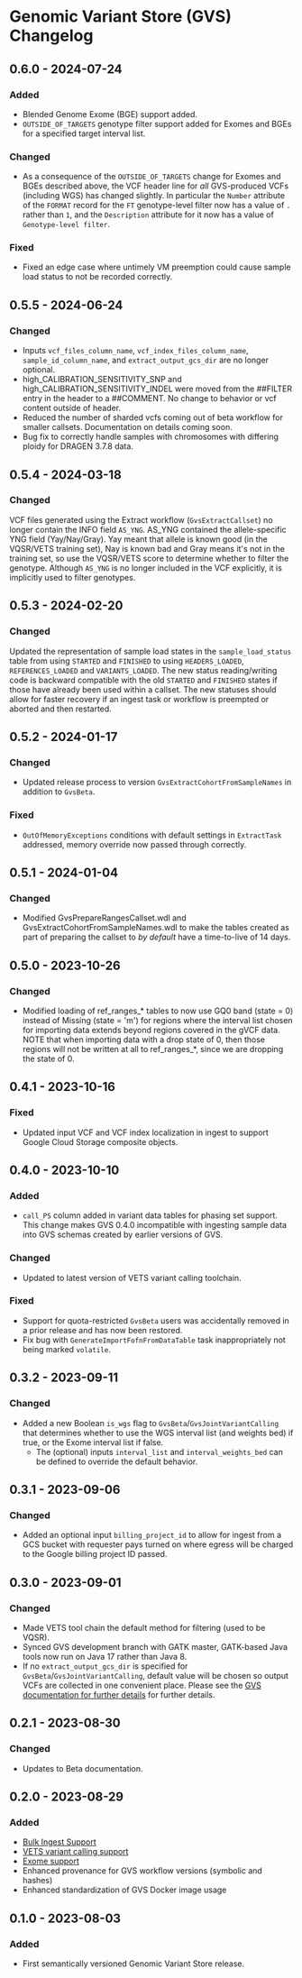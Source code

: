 # Genomic Variant Store (GVS) Changelog

## 0.6.0 - 2024-07-24

### Added

- Blended Genome Exome (BGE) support added.
- `OUTSIDE_OF_TARGETS` genotype filter support added for Exomes and BGEs for a specified target interval list.

### Changed

- As a consequence of the `OUTSIDE_OF_TARGETS` change for Exomes and BGEs described above, the VCF header line for *all* GVS-produced VCFs (including WGS) has changed slightly. In particular the `Number` attribute of the `FORMAT` record for the `FT` genotype-level filter now has a value of `.` rather than `1`, and the `Description` attribute for it now has a value of `Genotype-level filter`.

### Fixed

- Fixed an edge case where untimely VM preemption could cause sample load status to not be recorded correctly.

## 0.5.5 - 2024-06-24

### Changed

- Inputs `vcf_files_column_name`, `vcf_index_files_column_name`, `sample_id_column_name`, and `extract_output_gcs_dir` are no longer optional.
- high_CALIBRATION_SENSITIVITY_SNP and high_CALIBRATION_SENSITIVITY_INDEL were moved from the ##FILTER entry in the header to a ##COMMENT. No change to behavior or vcf content outside of header. 
- Reduced the number of sharded vcfs coming out of beta workflow for smaller callsets. Documentation on details coming soon. 
- Bug fix to correctly handle samples with chromosomes with differing ploidy for DRAGEN 3.7.8 data.


## 0.5.4 - 2024-03-18

### Changed

VCF files generated using the Extract workflow (`GvsExtractCallset`) no longer contain the INFO field `AS_YNG`. AS_YNG contained the allele-specific YNG field (Yay/Nay/Gray). Yay meant that allele is known good (in the VQSR/VETS training set), Nay is known bad and Gray means it's not in the training set, so use the VQSR/VETS score to determine whether to filter the genotype. Although `AS_YNG` is no longer included in the VCF explicitly, it is implicitly used to filter genotypes.

## 0.5.3 - 2024-02-20

### Changed

Updated the representation of sample load states in the `sample_load_status` table from using `STARTED` and `FINISHED`
to using `HEADERS_LOADED`, `REFERENCES_LOADED` and `VARIANTS_LOADED`. The new status reading/writing code is backward
compatible with the old `STARTED` and `FINISHED` states if those have already been used within a callset. The new statuses
should allow for faster recovery if an ingest task or workflow is preempted or aborted and then restarted.

## 0.5.2 - 2024-01-17

### Changed

- Updated release process to version `GvsExtractCohortFromSampleNames` in addition to `GvsBeta`.

### Fixed

- `OutOfMemoryExceptions` conditions with default settings in `ExtractTask` addressed, memory override now passed through correctly.

## 0.5.1 - 2024-01-04

### Changed

- Modified GvsPrepareRangesCallset.wdl and GvsExtractCohortFromSampleNames.wdl to make the tables created as part of preparing the callset to *by default* have a time-to-live of 14 days.

## 0.5.0 - 2023-10-26

### Changed

- Modified loading of ref_ranges_* tables to now use GQ0 band (state = 0) instead of Missing (state = 'm') for regions where the interval list chosen for importing data extends beyond regions covered in the gVCF data. NOTE that when importing data with a drop state of 0, then those regions will not be written at all to ref_ranges_*, since we are dropping the state of 0.

## 0.4.1 - 2023-10-16

### Fixed

- Updated input VCF and VCF index localization in ingest to support Google Cloud Storage composite objects.

## 0.4.0 - 2023-10-10

### Added

- `call_PS` column added in variant data tables for phasing set support. This change makes GVS 0.4.0 incompatible with ingesting sample data into GVS schemas created by earlier versions of GVS.

### Changed

- Updated to latest version of VETS variant calling toolchain.

### Fixed

- Support for quota-restricted `GvsBeta` users was accidentally removed in a prior release and has now been restored.
- Fix bug with `GenerateImportFofnFromDataTable` task inappropriately not being marked `volatile`.

## 0.3.2 - 2023-09-11

### Changed

- Added a new Boolean `is_wgs` flag to `GvsBeta`/`GvsJointVariantCalling` that determines whether to use the WGS interval list (and weights bed) if true, or the Exome interval list if false.
  - The (optional) inputs `interval_list` and `interval_weights_bed` can be defined to override the default behavior.

## 0.3.1 - 2023-09-06

### Changed

- Added an optional input `billing_project_id` to allow for ingest from a GCS bucket with requester pays turned on where egress will be charged to the Google billing project ID passed.

## 0.3.0 - 2023-09-01

### Changed

- Made VETS tool chain the default method for filtering (used to be VQSR).
- Synced GVS development branch with GATK master, GATK-based Java tools now run on Java 17 rather than Java 8.
- If no `extract_output_gcs_dir` is specified for `GvsBeta`/`GvsJointVariantCalling`, default value will be chosen so output VCFs are collected in one convenient place. Please see the [GVS documentation for further details](../beta_docs/gvs-overview.md#input-descriptions) for further details.

## 0.2.1 - 2023-08-30

### Changed

- Updates to Beta documentation.

## 0.2.0 - 2023-08-29

### Added

- [Bulk Ingest Support](./gvs-bulk-ingest-details.md)
- [VETS variant calling support](https://github.com/broadinstitute/gatk/blob/ah_var_store/scripts/variantstore/docs/release_notes/VETS_Release.pdf)
- [Exome support](./RUNNING_EXOMES_ON_GVS.md)
- Enhanced provenance for GVS workflow versions (symbolic and hashes)
- Enhanced standardization of GVS Docker image usage


## 0.1.0 - 2023-08-03

### Added

- First semantically versioned Genomic Variant Store release.
